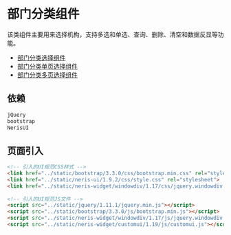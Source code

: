 # 部门分类组件
该类组件主要用来选择机构，支持多选和单选、查询、删除、清空和数据反显等功能。

- [部门分类选择组件](nerisSelectUnits.md)
- [部门分类单页选择组件](nerisUnitsSinglePage.md)
- [部门分类多页选择组件](nerisUnitsMultiPage.md)

## 依赖
```html
jQuery
bootstrap
NerisUI
```

## 页面引入
```html
<!-- 引入的UI规范CSS样式 -->
<link href="../static/bootstrap/3.3.0/css/bootstrap.min.css" rel="stylesheet">
<link href="../static/neris-ui/1.9.2/css/style.css" rel="stylesheet">
<link href="../static/neris-widget/windowdiv/1.17/css/jquery.windowdiv.css" rel="stylesheet"/>
 
<!-- 引入的UI规范JS文件 -->
<script src="../static/jquery/1.11.1/jquery.min.js"></script>
<script src="../static/bootstrap/3.3.0/js/bootstrap.min.js"></script>
<script src="../static/neris-widget/windowdiv/1.17/js/jquery.windowdiv.js"></script>
<script src="../static/neris-widget/customui/1.19/js/customui.js"></script>
```